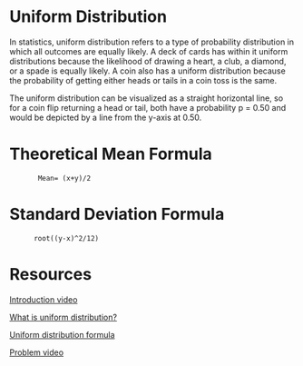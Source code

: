 # Uniform Distribution
In statistics, uniform distribution refers to a type of probability distribution in which all outcomes are equally likely. A deck of cards has within it uniform distributions because the likelihood of drawing a heart, a club, a diamond, or a spade is equally likely. A coin also has a uniform distribution because the probability of getting either heads or tails in a coin toss is the same.

The uniform distribution can be visualized as a straight horizontal line, so for a coin flip returning a head or tail, both have a probability p = 0.50 and would be depicted by a line from the y-axis at 0.50.

# Theoretical Mean Formula
           Mean= (x+y)/2

# Standard Deviation Formula
          root((y-x)^2/12)

# Resources
[Introduction video](https://www.youtube.com/watch?v=-qt8CPIadWQ)

[What is uniform distribution?](https://www.investopedia.com/terms/u/uniform-distribution.asp)

[Uniform distribution formula](https://www.geeksforgeeks.org/uniform-distribution-formula/)

[Problem video](https://www.youtube.com/watch?v=KfunVw-0AH0)

